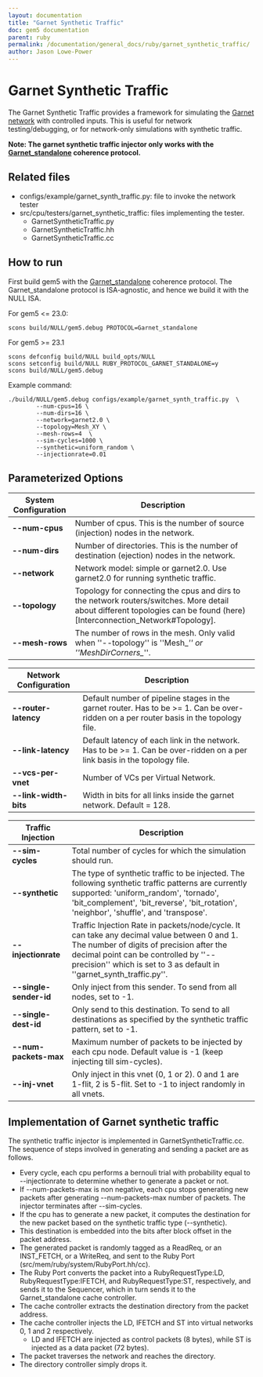 ```yaml
---
layout: documentation
title: "Garnet Synthetic Traffic"
doc: gem5 documentation
parent: ruby
permalink: /documentation/general_docs/ruby/garnet_synthetic_traffic/
author: Jason Lowe-Power
---
```


# Garnet Synthetic Traffic

The Garnet Synthetic Traffic provides a framework for simulating the [Garnet network](/documentation/general_docs/ruby/garnet-2) with controlled inputs. This is useful for network testing/debugging, or for network-only simulations with synthetic traffic.

**Note: The garnet synthetic traffic injector only works with the [Garnet_standalone](/documentation/general_docs/ruby/Garnet_standalone.md) coherence protocol.**

## Related files

* configs/example/garnet_synth_traffic.py: file to invoke the network tester
* src/cpu/testers/garnet_synthetic_traffic: files implementing the tester.
  * GarnetSyntheticTraffic.py
  * GarnetSyntheticTraffic.hh
  * GarnetSyntheticTraffic.cc

## How to run

First build gem5 with the [Garnet_standalone](/documentation/general_docs/ruby/Garnet_standalone.md) coherence protocol. The Garnet_standalone protocol is ISA-agnostic, and hence we build it with the NULL ISA.

For gem5 <= 23.0:

```
scons build/NULL/gem5.debug PROTOCOL=Garnet_standalone
```

For gem5 >= 23.1

```
scons defconfig build/NULL build_opts/NULL
scons setconfig build/NULL RUBY_PROTOCOL_GARNET_STANDALONE=y
scons build/NULL/gem5.debug
```

Example command:

```
./build/NULL/gem5.debug configs/example/garnet_synth_traffic.py  \
        --num-cpus=16 \
        --num-dirs=16 \
        --network=garnet2.0 \
        --topology=Mesh_XY \
        --mesh-rows=4  \
        --sim-cycles=1000 \
        --synthetic=uniform_random \
        --injectionrate=0.01
```

## Parameterized Options

| **System Configuration** |  **Description**  |
|------------|-----------|
 | **--num-cpus** | Number of cpus. This is the number of source (injection) nodes in the network. |
 | **--num-dirs** | Number of directories. This is the number of destination (ejection) nodes in the network. |
 | **--network** | Network model: simple or garnet2.0. Use garnet2.0 for running synthetic traffic. |
 | **--topology** | Topology for connecting the cpus and dirs to the network routers/switches. More detail about different topologies can be found (here)[Interconnection_Network#Topology]. |
 | **--mesh-rows** | The number of rows in the mesh. Only valid when ''--topology'' is ''Mesh_*'' or ''MeshDirCorners_*''. |



 | **Network Configuration** | **Description** |
 |------------|-----------|
 | **--router-latency** | Default number of pipeline stages in the garnet router. Has to be >= 1.  Can be over-ridden on a per router basis in the topology file. |
 | **--link-latency** | Default latency of each link in the network. Has to be >= 1.  Can be over-ridden on a per link basis in the topology file. |
 | **--vcs-per-vnet** | Number of VCs per Virtual Network. |
 | **--link-width-bits** | Width in bits for all links inside the garnet network. Default = 128. |



 | **Traffic Injection** | **Description** |
 |------------|-----------|
 | **--sim-cycles** | Total number of cycles for which the simulation should run. |
 | **--synthetic** | The type of synthetic traffic to be injected. The following synthetic traffic patterns are currently supported: 'uniform_random', 'tornado', 'bit_complement', 'bit_reverse', 'bit_rotation', 'neighbor', 'shuffle',  and 'transpose'. |
 | **--injectionrate** | Traffic Injection Rate in packets/node/cycle. It can take any decimal value between 0 and 1. The number of digits of precision after the decimal point can be controlled by ''--precision'' which is set to 3 as default in ''garnet_synth_traffic.py''. |
 | **--single-sender-id** | Only inject from this sender. To send from all nodes, set to -1. |
 | **--single-dest-id** | Only send to this destination. To send to all destinations as specified by the synthetic traffic pattern, set to -1. |
 | **--num-packets-max** | Maximum number of packets to be injected by each cpu node. Default value is -1 (keep injecting till sim-cycles). |
 | **--inj-vnet** | Only inject in this vnet (0, 1 or 2). 0 and 1 are 1-flit, 2 is 5-flit. Set to -1 to inject randomly in all vnets. |


## Implementation of Garnet synthetic traffic
The synthetic traffic injector is implemented in GarnetSyntheticTraffic.cc. The sequence of steps involved in generating and sending a packet are as follows.

* Every cycle, each cpu performs a bernouli trial with probability equal to --injectionrate to determine whether to generate a packet or not.
* If --num-packets-max is non negative, each cpu stops generating new packets after generating --num-packets-max number of packets. The injector terminates after --sim-cycles.
* If the cpu has to generate a new packet, it computes the destination for the new packet based on the synthetic traffic type (--synthetic).
* This destination is embedded into the bits after block offset in the packet address.
* The generated packet is randomly tagged as a ReadReq, or an INST_FETCH, or a WriteReq, and sent to the Ruby Port (src/mem/ruby/system/RubyPort.hh/cc).
* The Ruby Port converts the packet into a RubyRequestType:LD, RubyRequestType:IFETCH, and RubyRequestType:ST, respectively, and sends it to the Sequencer, which in turn sends it to the Garnet_standalone cache controller.
* The cache controller extracts the destination directory from the packet address.
* The cache controller injects the LD, IFETCH and ST into virtual networks 0, 1 and 2 respectively.
  * LD and IFETCH are injected as control packets (8 bytes), while ST is injected as a data packet (72 bytes).
* The packet traverses the network and reaches the directory.
* The directory controller simply drops it.

